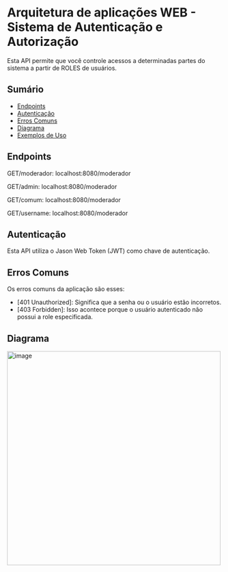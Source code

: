 # Arquitetura de aplicações WEB - Sistema de Autenticação e Autorização

Esta API permite que você controle acessos a determinadas partes do sistema a partir de ROLES de usuários.

## Sumário

- [Endpoints](#endpoints)
- [Autenticação](#autenticação)
- [Erros Comuns](#erros-comuns)
- [Diagrama](#diagrama)
- [Exemplos de Uso](#exemplos-de-uso)

## Endpoints

GET/moderador: localhost:8080/moderador

GET/admin: localhost:8080/moderador 

GET/comum: localhost:8080/moderador 

GET/username: localhost:8080/moderador <br>

## Autenticação

Esta API utiliza o Jason Web Token (JWT) como chave de autenticação.

## Erros Comuns

Os erros comuns da aplicação são esses:

- [401 Unauthorized]: Significa que a senha ou o usuário estão incorretos.
- [403 Forbidden]: Isso acontece porque o usuário autenticado não possui a role especificada.

## Diagrama

<img width="500" alt="image" src="images/diagrrama.png">

